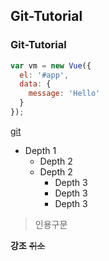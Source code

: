 ## Git-Tutorial
### Git-Tutorial


```js
var vm = new Vue({
  el: '#app',
  data: {
    message: 'Hello'
  }
});
```


[git](github.com/xooxlight)


* Depth 1
  * Depth 2
  * Depth 2
    * Depth 3
    * Depth 3
    * Depth 3


> 인용구문


**강조** ~~취소~~
